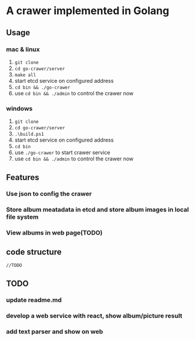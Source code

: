 # A crawer implemented in Golang

## Usage

### mac & linux
1. `git clone` 
2. `cd go-crawer/server`
3. `make all`
4. start etcd service on configured address
5. `cd bin && ./go-crawer`
6. use `cd bin && ./admin` to control the crawer now

### windows
1. `git clone` 
2. `cd go-crawer/server`
3. `.\build.ps1`
4. start etcd service on configured address
5. `cd bin`
6. use `./go-crawer` to start crawer service
7. use `cd bin && ./admin` to control the crawer now

## Features

### Use json to config the crawer

### Store album meatadata in etcd and store album images in local file system

### View albums in web page(TODO)

## code structure
```
//TODO
```

## TODO

### update readme.md
### develop a web service with react, show album/picture result
### add text parser and show on web